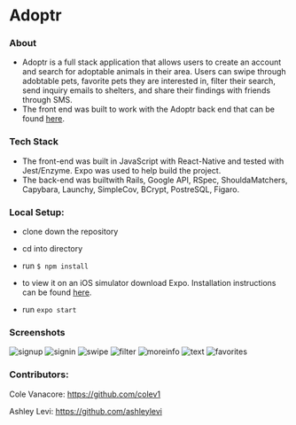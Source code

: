 # **Adoptr**

### About
* Adoptr is a full stack application that allows users to create an account and search for adoptable animals in their area. 
Users can swipe through adobtable pets, favorite pets they are interested in, filter their search, send inquiry emails to shelters, and share their findings with friends through SMS.
* The front end was built to work with the Adoptr back end that can be found [here](https://github.com/geoffreyadebonojo/cross-poll-be).


### Tech Stack
* The front-end was built in JavaScript with React-Native and tested with Jest/Enzyme. Expo was used to help build the project.
* The back-end was builtwith Rails, Google API, RSpec, ShouldaMatchers, Capybara, Launchy, SimpleCov, BCrypt, PostreSQL, Figaro.


### Local Setup:

* clone down the repository

* cd into directory

* run `$ npm install`

* to view it on an iOS simulator download Expo. Installation instructions can be found [here](https://expo.io/learn).

* run `expo start`



### Screenshots 

![signup](https://user-images.githubusercontent.com/39889553/53131574-67547e80-352a-11e9-80dc-563408b42d33.png)
![signin](https://user-images.githubusercontent.com/39889553/53131578-6885ab80-352a-11e9-8f58-36ea6b164c71.png)
![swipe](https://user-images.githubusercontent.com/39889553/53131647-98cd4a00-352a-11e9-967f-11d4f1430bf4.png)
![filter](https://user-images.githubusercontent.com/39889553/53131473-1fcdf280-352a-11e9-89e2-ea8bfde1d6e8.png)
![moreinfo](https://user-images.githubusercontent.com/39889553/53130147-b1d3fc00-3526-11e9-9415-7344a58ce10a.png)
![text](https://user-images.githubusercontent.com/39889553/53131870-3e80b900-352b-11e9-89ec-c10c306ee45d.png)
![favorites](https://user-images.githubusercontent.com/39889553/53130195-c6b08f80-3526-11e9-8a19-aad589c0ea04.png)


### Contributors:

Cole Vanacore: https://github.com/colev1

Ashley Levi: https://github.com/ashleylevi











